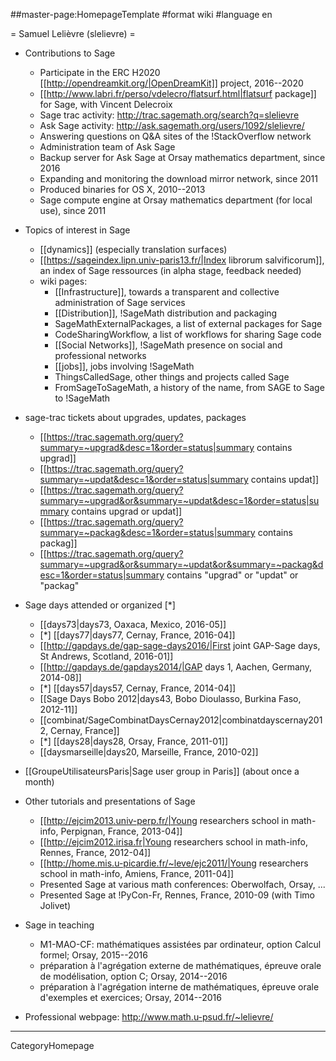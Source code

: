 ##master-page:HomepageTemplate
#format wiki
#language en

= Samuel Lelièvre (slelievre) =

  * Contributions to Sage
    * Participate in the ERC H2020 [[http://opendreamkit.org/|OpenDreamKit]] project, 2016--2020
    * [[http://www.labri.fr/perso/vdelecro/flatsurf.html|flatsurf package]] for Sage, with Vincent Delecroix
    * Sage trac activity: http://trac.sagemath.org/search?q=slelievre
    * Ask Sage activity: http://ask.sagemath.org/users/1092/slelievre/
    * Answering questions on Q&A sites of the !StackOverflow network
    * Administration team of Ask Sage
    * Backup server for Ask Sage at Orsay mathematics department, since 2016
    * Expanding and monitoring the download mirror network, since 2011
    * Produced binaries for OS X, 2010--2013
    * Sage compute engine at Orsay mathematics department (for local use), since 2011
 
  * Topics of interest in Sage
    * [[dynamics]] (especially translation surfaces)
    * [[https://sageindex.lipn.univ-paris13.fr/|Index librorum salvificorum]], an index of Sage ressources (in alpha stage, feedback needed)
    * wiki pages:
      * [[Infrastructure]], towards a transparent and collective administration of Sage services
      * [[Distribution]], !SageMath distribution and packaging
      * SageMathExternalPackages, a list of external packages for Sage
      * CodeSharingWorkflow, a list of workflows for sharing Sage code
      * [[Social Networks]], !SageMath presence on social and professional networks
      * [[jobs]], jobs involving !SageMath
      * ThingsCalledSage, other things and projects called Sage
      * FromSageToSageMath, a history of the name, from SAGE to Sage to !SageMath

  * sage-trac tickets about upgrades, updates, packages
    * [[https://trac.sagemath.org/query?summary=~upgrad&desc=1&order=status|summary contains upgrad]]
    * [[https://trac.sagemath.org/query?summary=~updat&desc=1&order=status|summary contains updat]]
    * [[https://trac.sagemath.org/query?summary=~upgrad&or&summary=~updat&desc=1&order=status|summary contains upgrad or updat]]
    * [[https://trac.sagemath.org/query?summary=~packag&desc=1&order=status|summary contains packag]]
    * [[https://trac.sagemath.org/query?summary=~upgrad&or&summary=~updat&or&summary=~packag&desc=1&order=status|summary contains "upgrad" or "updat" or "packag"
  
  * Sage days attended or organized [*]
    * [[days73|days73, Oaxaca, Mexico, 2016-05]]
    * [*] [[days77|days77, Cernay, France, 2016-04]]
    * [[http://gapdays.de/gap-sage-days2016/|First joint GAP-Sage days, St Andrews, Scotland, 2016-01]]
    * [[http://gapdays.de/gapdays2014/|GAP days 1, Aachen, Germany, 2014-08]]
    * [*] [[days57|days57, Cernay, France, 2014-04]]
    * [[Sage Days Bobo 2012|days43, Bobo Dioulasso, Burkina Faso, 2012-11]]
    * [[combinat/SageCombinatDaysCernay2012|combinatdayscernay2012, Cernay, France]]
    * [*] [[days28|days28, Orsay, France, 2011-01]]
    * [[daysmarseille|days20, Marseille, France, 2010-02]]
 
  * [[GroupeUtilisateursParis|Sage user group in Paris]] (about once a month)
 
  * Other tutorials and presentations of Sage
    * [[http://ejcim2013.univ-perp.fr/|Young researchers school in math-info, Perpignan, France, 2013-04]]
    * [[http://ejcim2012.irisa.fr|Young researchers school in math-info, Rennes, France, 2012-04]]
    * [[http://home.mis.u-picardie.fr/~leve/ejc2011/|Young researchers school in math-info, Amiens, France, 2011-04]]
    * Presented Sage at various math conferences: Oberwolfach, Orsay, ...
    * Presented Sage at !PyCon-Fr, Rennes, France, 2010-09 (with Timo Jolivet)
 
  * Sage in teaching
    * M1-MAO-CF: mathématiques assistées par ordinateur, option Calcul formel; Orsay, 2015--2016
    * préparation à l'agrégation externe de mathématiques, épreuve orale de modélisation, option C; Orsay, 2014--2016
    * préparation à l'agrégation interne de mathématiques, épreuve orale d'exemples et exercices; Orsay, 2014--2016
 
  * Professional webpage: http://www.math.u-psud.fr/~lelievre/

----
CategoryHomepage
